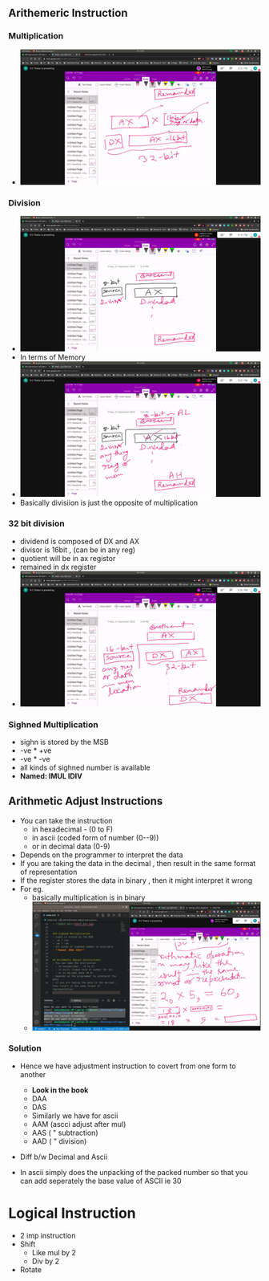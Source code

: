 ## Arithemeric Instruction

### Multiplication
- ![mul](mul.jpg)


### Division
- ![div_str](div_str.jpg)
- In terms of Memory
 - ![mem_div](mem_div.jpg)
- Basically divisiion is just the opposite of multiplication


### 32 bit division
- dividend is composed of DX and AX
- divisor is 16bit , (can be in any reg)
- quotient will be in ax registor
- remained in dx register
- ![32bit_div](32bit_div.jpg)


### Sighned Multiplication
- sighn is stored by the MSB
- -ve * +ve
- -ve * -ve
- all kinds of sighned number is available
- **Named: IMUL IDIV**


## Arithmetic Adjust Instructions
- You can take the instruction 
  - in hexadecimal - (0 to F)
  - in ascii (coded form of number (0--9))
  - or in decimal data (0-9)
- Depends on the programmer to interpret the data
- If you are taking the data in the decimal , then result in the same format of representation
- If the register stores the data in binary , then it might interpret it wrong
- For eg.
  - basically multiplication is in binary
  - ![mul_wr](mul_wr.jpg)

### Solution
- Hence we have adjustment instruction to covert from one form to another
  - **Look in the book**
  - DAA
  - DAS
  - Similarly we have for ascii
  - AAM (ascci adjust after mul)
  - AAS ( " subtraction)
  - AAD ( " division)

- Diff b/w Decimal and Ascii
- In ascii simply does the unpacking of the packed number so that you can add seperately the base value of ASCII ie 30

# Logical Instruction 
- 2 imp instruction 
 - Shift 
   - Like mul by 2
   - Div by 2
 - Rotate
